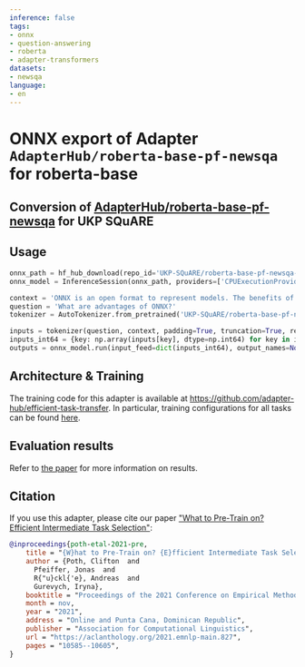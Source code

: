 ```yaml
---
inference: false
tags:
- onnx
- question-answering
- roberta
- adapter-transformers
datasets:
- newsqa
language:
- en
---
```


# ONNX export of Adapter `AdapterHub/roberta-base-pf-newsqa` for roberta-base
## Conversion of [AdapterHub/roberta-base-pf-newsqa](https://huggingface.co/AdapterHub/roberta-base-pf-newsqa) for UKP SQuARE


## Usage
```python
onnx_path = hf_hub_download(repo_id='UKP-SQuARE/roberta-base-pf-newsqa-onnx', filename='model.onnx') # or model_quant.onnx for quantization
onnx_model = InferenceSession(onnx_path, providers=['CPUExecutionProvider'])

context = 'ONNX is an open format to represent models. The benefits of using ONNX include interoperability of frameworks and hardware optimization.'
question = 'What are advantages of ONNX?'
tokenizer = AutoTokenizer.from_pretrained('UKP-SQuARE/roberta-base-pf-newsqa-onnx')

inputs = tokenizer(question, context, padding=True, truncation=True, return_tensors='np')
inputs_int64 = {key: np.array(inputs[key], dtype=np.int64) for key in inputs}
outputs = onnx_model.run(input_feed=dict(inputs_int64), output_names=None)
```

## Architecture & Training

The training code for this adapter is available at https://github.com/adapter-hub/efficient-task-transfer.
In particular, training configurations for all tasks can be found [here](https://github.com/adapter-hub/efficient-task-transfer/tree/master/run_configs).


## Evaluation results

Refer to [the paper](https://arxiv.org/pdf/2104.08247) for more information on results.

## Citation

If you use this adapter, please cite our paper ["What to Pre-Train on? Efficient Intermediate Task Selection"](https://arxiv.org/pdf/2104.08247):

```bibtex
@inproceedings{poth-etal-2021-pre,
    title = "{W}hat to Pre-Train on? {E}fficient Intermediate Task Selection",
    author = {Poth, Clifton  and
      Pfeiffer, Jonas  and
      R{"u}ckl{'e}, Andreas  and
      Gurevych, Iryna},
    booktitle = "Proceedings of the 2021 Conference on Empirical Methods in Natural Language Processing",
    month = nov,
    year = "2021",
    address = "Online and Punta Cana, Dominican Republic",
    publisher = "Association for Computational Linguistics",
    url = "https://aclanthology.org/2021.emnlp-main.827",
    pages = "10585--10605",
}
```